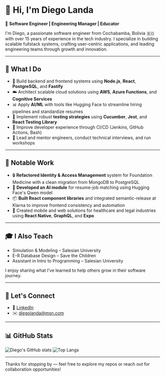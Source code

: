 # 👋 Hi, I'm Diego Landa

🎯 **Software Engineer | Engineering Manager | Educator**

I'm Diego, a passionate software engineer from Cochabamba, Bolivia 🇧🇴 with over 15 years of experience in the tech industry. I specialize in building scalable fullstack systems, crafting user-centric applications, and leading engineering teams through growth and innovation.

---

## 🧠 What I Do

- 🔨 Build backend and frontend systems using **Node.js**, **React**, **PostgreSQL**, and **Fastify**
- ☁️ Architect scalable cloud solutions using **AWS**, **Azure Functions**, and **Cognitive Services**
- 📊 Apply **AI/ML** with tools like Hugging Face to streamline hiring pipelines and standardize resumes
- 🧪 Implement robust **testing strategies** using **Cucumber**, **Jest**, and **React Testing Library**
- 🚀 Improve developer experience through CI/CD (Jenkins, GitHub Actions, Bash)
- 🧭 Lead and mentor engineers, conduct technical interviews, and run workshops

---

## 📌 Notable Work

- 🔒 **Refactored Identity & Access Management** system for Foundation Medicine with a clean migration from MongoDB to PostgreSQL
- 🤖 **Developed an AI module** for resume-job matching using Hugging Face's Qwen model
- 📦 **Built React component libraries** and integrated semantic-release at Klarna to improve frontend consistency and automation
- 📱 Created mobile and web solutions for healthcare and legal industries using **React Native**, **GraphQL**, and **Expo**

---

## 🎓 I Also Teach

- Simulation & Modeling – Salesian University
- E-R Database Design – Save the Children
- Assistant in Intro to Programming – Salesian University

I enjoy sharing what I’ve learned to help others grow in their software journey.

---

## 🔗 Let's Connect

- 💼 [LinkedIn](https://www.linkedin.com/in/dlanda)
- ✉️ diegolanda@msn.com

---

## 📊 GitHub Stats

![Diego's GitHub stats](https://github-readme-stats.vercel.app/api?username=diegolanda&show_icons=true&theme=default)
![Top Langs](https://github-readme-stats.vercel.app/api/top-langs/?username=diegolanda&layout=compact)

---

Thanks for stopping by — feel free to explore my repos or reach out for collaboration opportunities!


<!--
**diegolanda/diegolanda** is a ✨ _special_ ✨ repository because its `README.md` (this file) appears on your GitHub profile.

Here are some ideas to get you started:

- 🔭 I’m currently working on ...
- 🌱 I’m currently learning ...
- 👯 I’m looking to collaborate on ...
- 🤔 I’m looking for help with ...
- 💬 Ask me about ...
- 📫 How to reach me: ...
- 😄 Pronouns: ...
- ⚡ Fun fact: ...
-->

